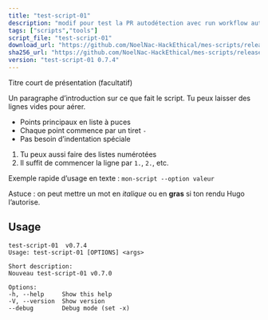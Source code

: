 ```yaml
---
title: "test-script-01"
description: "modif pour test la PR autodétection avec run workflow auto et branch vide"
tags: ["scripts","tools"]
script_file: "test-script-01"
download_url: "https://github.com/NoelNac-HackEthical/mes-scripts/releases/download/r-2025-10-07-1642/test-script-01"
sha256_url: "https://github.com/NoelNac-HackEthical/mes-scripts/releases/download/r-2025-10-07-1642/test-script-01.sha256"
version: "test-script-01 0.7.4"
---
```


Titre court de présentation (facultatif)

Un paragraphe d’introduction sur ce que fait le script.
Tu peux laisser des lignes vides pour aérer.

- Points principaux en liste à puces
- Chaque point commence par un tiret `-`
- Pas besoin d’indentation spéciale

1. Tu peux aussi faire des listes numérotées
2. Il suffit de commencer la ligne par `1.`, `2.`, etc.

Exemple rapide d’usage en texte :
`mon-script --option valeur`

Astuce : on peut mettre un mot en *italique* ou en **gras** si ton rendu Hugo l’autorise.

## Usage

```
test-script-01  v0.7.4
Usage: test-script-01 [OPTIONS] <args>

Short description:
Nouveau test-script-01 v0.7.0

Options:
-h, --help     Show this help
-V, --version  Show version
--debug        Debug mode (set -x)
```
